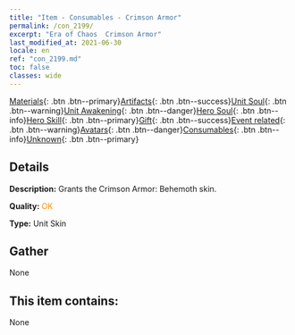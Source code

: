 ```yaml
---
title: "Item - Consumables - Crimson Armor"
permalink: /con_2199/
excerpt: "Era of Chaos  Crimson Armor"
last_modified_at: 2021-06-30
locale: en
ref: "con_2199.md"
toc: false
classes: wide
---
```

 [Materials](/Items/){: .btn .btn--primary}[Artifacts](/Items/Artifacts/){: .btn .btn--success}[Unit Soul](/Items/UnitSoul/){: .btn .btn--warning}[Unit Awakening](/Items/UnitAwakening/){: .btn .btn--danger}[Hero Soul](/Items/HeroSoul/){: .btn .btn--info}[Hero Skill](/Items/HeroSkill/){: .btn .btn--primary}[Gift](/Items/Gift/){: .btn .btn--success}[Event related](/Items/Events/){: .btn .btn--warning}[Avatars](/Items/Avatars/){: .btn .btn--danger}[Consumables](/Items/Consumables/){: .btn .btn--info}[Unknown](/Items/Unknown/){: .btn .btn--primary}

## Details
 **Description:** Grants the Crimson Armor: Behemoth skin.

 **Quality:** <span style="color: #FF8C00">OK</span>

 **Type:** Unit Skin

## Gather

  None

## This item contains:

  None

